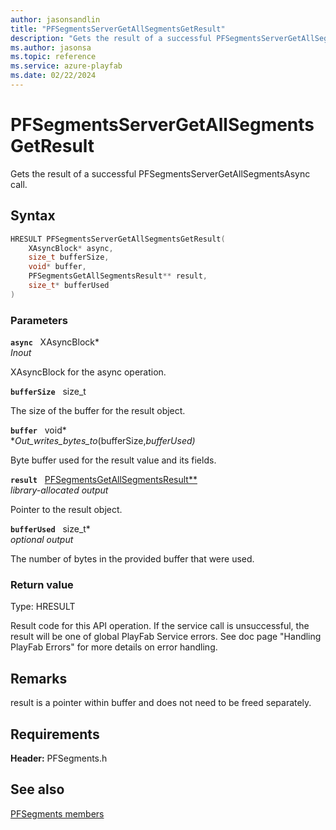 ```yaml
---
author: jasonsandlin
title: "PFSegmentsServerGetAllSegmentsGetResult"
description: "Gets the result of a successful PFSegmentsServerGetAllSegmentsAsync call."
ms.author: jasonsa
ms.topic: reference
ms.service: azure-playfab
ms.date: 02/22/2024
---
```


# PFSegmentsServerGetAllSegmentsGetResult  

Gets the result of a successful PFSegmentsServerGetAllSegmentsAsync call.  

## Syntax  
  
```cpp
HRESULT PFSegmentsServerGetAllSegmentsGetResult(  
    XAsyncBlock* async,  
    size_t bufferSize,  
    void* buffer,  
    PFSegmentsGetAllSegmentsResult** result,  
    size_t* bufferUsed  
)  
```  
  
### Parameters  
  
**`async`** &nbsp; XAsyncBlock*  
*_Inout_*  
  
XAsyncBlock for the async operation.  
  
**`bufferSize`** &nbsp; size_t  
  
The size of the buffer for the result object.  
  
**`buffer`** &nbsp; void*  
*_Out_writes_bytes_to_(bufferSize,*bufferUsed)*  
  
Byte buffer used for the result value and its fields.  
  
**`result`** &nbsp; [PFSegmentsGetAllSegmentsResult**](../../pfsegmentstypes/structs/pfsegmentsgetallsegmentsresult.md)  
*library-allocated output*  
  
Pointer to the result object.  
  
**`bufferUsed`** &nbsp; size_t*  
*optional output*  
  
The number of bytes in the provided buffer that were used.  
  
  
### Return value
Type: HRESULT
  
Result code for this API operation. If the service call is unsuccessful, the result will be one of global PlayFab Service errors. See doc page "Handling PlayFab Errors" for more details on error handling.
  
## Remarks  
  
result is a pointer within buffer and does not need to be freed separately.
  
## Requirements  
  
**Header:** PFSegments.h
  
## See also  
[PFSegments members](../pfsegments_members.md)  

  
  
